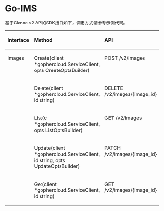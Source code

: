 # Go-IMS<a name="ZH-CN_TOPIC_0090172884"></a>

基于Glance v2 API的SDK接口如下，调用方式请参考示例代码。

<a name="table23186431192059"></a>
<table><thead align="left"><tr id="row6232965719213"><th class="cellrowborder" valign="top" width="19.09190919091909%" id="mcps1.1.4.1.1"><p id="p3763296319273"><a name="p3763296319273"></a><a name="p3763296319273"></a>Interface</p>
</th>
<th class="cellrowborder" valign="top" width="46.24462446244625%" id="mcps1.1.4.1.2"><p id="p950753419273"><a name="p950753419273"></a><a name="p950753419273"></a>Method</p>
</th>
<th class="cellrowborder" valign="top" width="34.663466346634664%" id="mcps1.1.4.1.3"><p id="p2230708619273"><a name="p2230708619273"></a><a name="p2230708619273"></a>API</p>
</th>
</tr>
</thead>
<tbody><tr id="row18496463192059"><td class="cellrowborder" rowspan="5" valign="top" width="19.09190919091909%" headers="mcps1.1.4.1.1 "><p id="p55486927192059"><a name="p55486927192059"></a><a name="p55486927192059"></a>images</p>
</td>
<td class="cellrowborder" valign="top" width="46.24462446244625%" headers="mcps1.1.4.1.2 "><p id="p10952728192059"><a name="p10952728192059"></a><a name="p10952728192059"></a>Create(client *gophercloud.ServiceClient, opts CreateOptsBuilder)</p>
</td>
<td class="cellrowborder" valign="top" width="34.663466346634664%" headers="mcps1.1.4.1.3 "><p id="p39540342192059"><a name="p39540342192059"></a><a name="p39540342192059"></a>POST /v2/images</p>
</td>
</tr>
<tr id="row53373202192059"><td class="cellrowborder" valign="top" headers="mcps1.1.4.1.1 "><p id="p52645891192059"><a name="p52645891192059"></a><a name="p52645891192059"></a>Delete(client *gophercloud.ServiceClient, id string)</p>
</td>
<td class="cellrowborder" valign="top" headers="mcps1.1.4.1.2 "><p id="p671317192059"><a name="p671317192059"></a><a name="p671317192059"></a>DELETE /v2/images/{image_id}</p>
</td>
</tr>
<tr id="row62432560192059"><td class="cellrowborder" valign="top" headers="mcps1.1.4.1.1 "><p id="p8189604192059"><a name="p8189604192059"></a><a name="p8189604192059"></a>List(c *gophercloud.ServiceClient, opts ListOptsBuilder)</p>
</td>
<td class="cellrowborder" valign="top" headers="mcps1.1.4.1.2 "><p id="p32038883192059"><a name="p32038883192059"></a><a name="p32038883192059"></a>GET /v2/images</p>
</td>
</tr>
<tr id="row26826111192059"><td class="cellrowborder" valign="top" headers="mcps1.1.4.1.1 "><p id="p9588077192059"><a name="p9588077192059"></a><a name="p9588077192059"></a>Update(client *gophercloud.ServiceClient, id string, opts UpdateOptsBuilder)</p>
</td>
<td class="cellrowborder" valign="top" headers="mcps1.1.4.1.2 "><p id="p47832421192059"><a name="p47832421192059"></a><a name="p47832421192059"></a>PATCH /v2/images/{image_id}</p>
</td>
</tr>
<tr id="row19230130192059"><td class="cellrowborder" valign="top" headers="mcps1.1.4.1.1 "><p id="p42990172192059"><a name="p42990172192059"></a><a name="p42990172192059"></a>Get(client *gophercloud.ServiceClient, id string)</p>
</td>
<td class="cellrowborder" valign="top" headers="mcps1.1.4.1.2 "><p id="p38896745192059"><a name="p38896745192059"></a><a name="p38896745192059"></a>GET /v2/images/{image_id}</p>
</td>
</tr>
</tbody>
</table>

